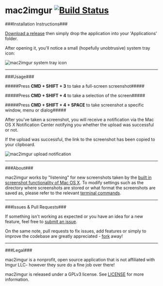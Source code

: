 mac2imgur [![Build Status](https://travis-ci.org/rauix/mac2imgur.svg?branch=master)](https://travis-ci.org/rauix/mac2imgur)
========

###Installation Instructions###

[Download a release](http://mac2imgur.mileswd.com/latest) then simply drop the application into your 'Applications' folder.

After opening it, you'll notice a small (hopefully unobtrusive) system tray icon:

![mac2imgur system tray icon](https://i.imgur.com/6mrLpxe.png "mac2imgur system tray icon")

---

###Usage###

#####Press **CMD + SHIFT + 3** to take a full-screen screenshot#####

#####Press **CMD + SHIFT + 4** to take a selection of the screen#####

#####Press **CMD + SHIFT + 4 + SPACE** to take screenshot a specific window, menu or dialog#####

After you've taken a screenshot, you will receive a notification via the Mac OS X Notification Center notifying you whether the upload was successful or not.

If the upload was successful, the link to the screenshot has been copied to your clipboard.

![mac2imgur upload notification](https://i.imgur.com/GdAZQo3.png "mac2imgur upload notification")

---

###About###

mac2imgur works by "listening" for new screenshots taken by the [built in screenshot functionality of Mac OS X](http://support.apple.com/kb/ht5775). To modify settings such as the directory where screenshots are stored or what format the screenshots are saved as, please refer to the relevant [terminal commands](http://secrets.blacktree.com/?showapp=com.apple.screencapture).

---

###Issues & Pull Requests###

If something isn't working as expected or you have an idea for a new feature, feel free to [submit an issue](https://github.com/rauix/mac2imgur/issues).

On the same note, pull requests to fix issues, add features or simply to improve the codebase are greatly appreciated - [fork](https://github.com/rauix/mac2imgur/fork) away!

---

###Legal###

mac2imgur is a nonprofit, open source application that is not affiliated with Imgur LLC- however they sure do a fine job over there!

mac2imgur is released under a GPLv3 license. See [LICENSE](https://github.com/rauix/mac2imgur/blob/master/LICENSE) for more information.